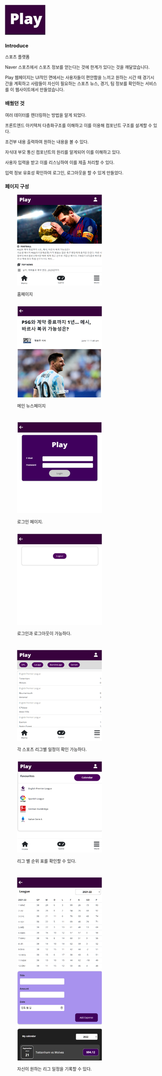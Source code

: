 <img src="./public/Image/playlogo.jpg">

### Introduce

스포츠 플랫폼

Naver 스포츠에서 스포츠 정보를 얻는다는 것에 한계가 있다는 것을 깨달았습니다.

Play 웹페이지는 UI적인 면에서는 사용자들이 편안함을 느끼고 원하는 시간 때 경기시간을 계획하고 사람들이 자신이 필요하는 스포츠 뉴스, 경기, 팀 정보를 확인하는 서비스를 이 웹사이트에서 만들었습니다.

### 배웠던 것

여러 데이터를 렌더링하는 방법을 알게 되었다.

프론트엔드 아키텍처 다층화구조를 이해하고 이를 이용해 컴포넌트 구조를 설계할 수 있다.

조건부 내용 출력하여 원하는 내용을 볼 수 있다.

자식대 부모 통신 컴포넌트의 원리를 알게되어 이를 이해하고 있다.

사용자 입력을 받고 이를 리스닝하여 이를 제출 처리할 수 있다.

입력 정보 유효성 확인하여 로그인, 로그아웃을 할 수 있게 만들었다.

### 페이지 구성

<figure class="half">
<img src="./public/Image/home.jpg" width=280 height=300/>
<p>홈페이지</p>
<br/>
<img src="./public/Image/News.jpg" width=280 height=300/>
<p>메인 뉴스페이지</p>
<br/>
</figure>
<figure class="half">
<img src="./public/Image/Login.jpg" width=280 height=300/>
<p>로그인 페이지.</p>
<br/>
<img src="./public/Image/Logout.jpg" width=280 height=300/>
<p>로그인과 로그아웃이 가능하다.</p>
<br/>
</figure>
<figure class="half">
<img src="./public/Image/Game.jpg" width=280 height=300/>
<p>각 스포츠 리그별 일정이 확인 가능하다.</p>
<br/>
<img src="./public/Image/More.jpg" width=280 height=300/>
<p>리그 별 순위 표를 확인할 수 있다.</p>
<br/>
</figure>
<figure class="half">
<img src="./public/Image/Table.jpg" width=280 height=300/>
<br/>
<img src="./public/Image/Calendar.jpg" width=280 height=300/>
<p>자신이 원하는 리그 일정을 기록할 수 있다.</p>
</figure>
